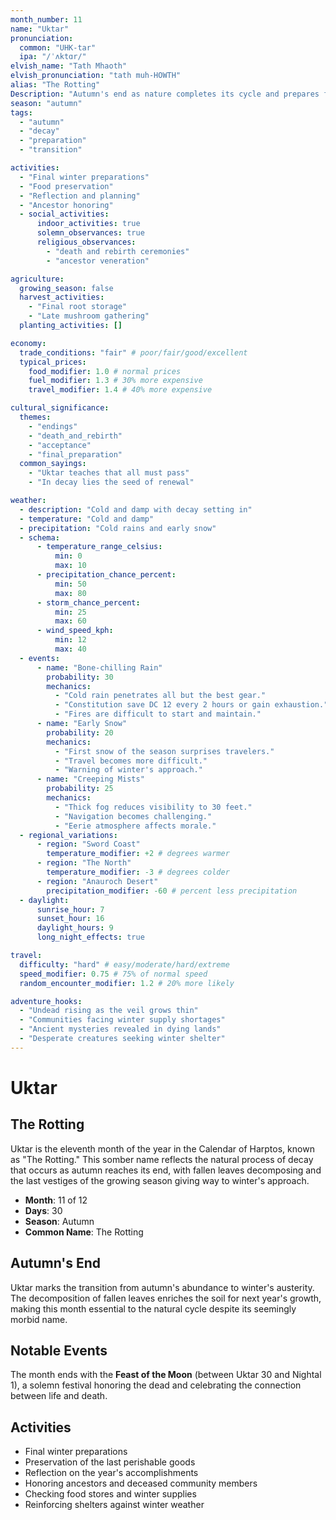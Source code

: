 ```yaml
---
month_number: 11
name: "Uktar"
pronunciation:
  common: "UHK-tar"
  ipa: "/ˈʌktɑr/"
elvish_name: "Tath Mhaoth"
elvish_pronunciation: "tath muh-HOWTH"
alias: "The Rotting"
Description: "Autumn's end as nature completes its cycle and prepares for winter"
season: "autumn"
tags:
  - "autumn"
  - "decay"
  - "preparation"
  - "transition"

activities:
  - "Final winter preparations"
  - "Food preservation"
  - "Reflection and planning"
  - "Ancestor honoring"
  - social_activities:
      indoor_activities: true
      solemn_observances: true
      religious_observances:
        - "death and rebirth ceremonies"
        - "ancestor veneration"

agriculture:
  growing_season: false
  harvest_activities:
    - "Final root storage"
    - "Late mushroom gathering"
  planting_activities: []

economy:
  trade_conditions: "fair" # poor/fair/good/excellent
  typical_prices:
    food_modifier: 1.0 # normal prices
    fuel_modifier: 1.3 # 30% more expensive
    travel_modifier: 1.4 # 40% more expensive

cultural_significance:
  themes:
    - "endings"
    - "death_and_rebirth"
    - "acceptance"
    - "final_preparation"
  common_sayings:
    - "Uktar teaches that all must pass"
    - "In decay lies the seed of renewal"

weather:
  - description: "Cold and damp with decay setting in"
  - temperature: "Cold and damp"
  - precipitation: "Cold rains and early snow"
  - schema:
      - temperature_range_celsius:
          min: 0
          max: 10
      - precipitation_chance_percent:
          min: 50
          max: 80
      - storm_chance_percent:
          min: 25
          max: 60
      - wind_speed_kph:
          min: 12
          max: 40
  - events:
      - name: "Bone-chilling Rain"
        probability: 30
        mechanics:
          - "Cold rain penetrates all but the best gear."
          - "Constitution save DC 12 every 2 hours or gain exhaustion."
          - "Fires are difficult to start and maintain."
      - name: "Early Snow"
        probability: 20
        mechanics:
          - "First snow of the season surprises travelers."
          - "Travel becomes more difficult."
          - "Warning of winter's approach."
      - name: "Creeping Mists"
        probability: 25
        mechanics:
          - "Thick fog reduces visibility to 30 feet."
          - "Navigation becomes challenging."
          - "Eerie atmosphere affects morale."
  - regional_variations:
      - region: "Sword Coast"
        temperature_modifier: +2 # degrees warmer
      - region: "The North"
        temperature_modifier: -3 # degrees colder
      - region: "Anauroch Desert"
        precipitation_modifier: -60 # percent less precipitation
  - daylight:
      sunrise_hour: 7
      sunset_hour: 16
      daylight_hours: 9
      long_night_effects: true

travel:
  difficulty: "hard" # easy/moderate/hard/extreme
  speed_modifier: 0.75 # 75% of normal speed
  random_encounter_modifier: 1.2 # 20% more likely

adventure_hooks:
  - "Undead rising as the veil grows thin"
  - "Communities facing winter supply shortages"
  - "Ancient mysteries revealed in dying lands"
  - "Desperate creatures seeking winter shelter"
---
```


# Uktar

## The Rotting

Uktar is the eleventh month of the year in the Calendar of Harptos, known as "The Rotting." This somber name reflects the natural process of decay that occurs as autumn reaches its end, with fallen leaves decomposing and the last vestiges of the growing season giving way to winter's approach.

- **Month**: 11 of 12
- **Days**: 30
- **Season**: Autumn
- **Common Name**: The Rotting

## Autumn's End

Uktar marks the transition from autumn's abundance to winter's austerity. The decomposition of fallen leaves enriches the soil for next year's growth, making this month essential to the natural cycle despite its seemingly morbid name.

## Notable Events

The month ends with the **Feast of the Moon** (between Uktar 30 and Nightal 1), a solemn festival honoring the dead and celebrating the connection between life and death.

## Activities

- Final winter preparations
- Preservation of the last perishable goods
- Reflection on the year's accomplishments
- Honoring ancestors and deceased community members
- Checking food stores and winter supplies
- Reinforcing shelters against winter weather
